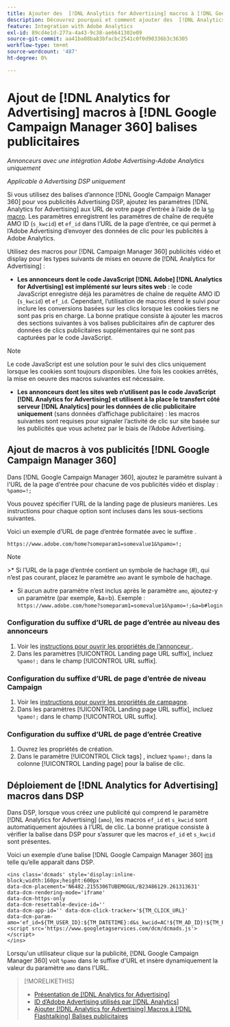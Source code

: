 ```yaml
---
title: Ajouter des  [!DNL Analytics for Advertising] macros à [!DNL Google Campaign Manager 360] balises de publicité
description: Découvrez pourquoi et comment ajouter des  [!DNL Analytics for Advertising] macros à vos  [!DNL Google Campaign Manager 360] balises publicitaires
feature: Integration with Adobe Analytics
exl-id: 89cd4e1d-277a-4a43-9c38-ae6641302e09
source-git-commit: aa41ba08ba83bfacbc2541c0f0d90336b3c36305
workflow-type: tm+mt
source-wordcount: '487'
ht-degree: 0%

---
```


# Ajout de [!DNL Analytics for Advertising] macros à [!DNL Google Campaign Manager 360] balises publicitaires

*Annonceurs avec une intégration Adobe Advertising-Adobe Analytics uniquement*

*Applicable à Advertising DSP uniquement*

Si vous utilisez des balises d’annonce [!DNL Google Campaign Manager 360] pour vos publicités Advertising DSP, ajoutez les paramètres [!DNL Analytics for Advertising] aux URL de votre page d’entrée à l’aide de la [`%p` macro](https://support.google.com/campaignmanager/table/6096962). Les paramètres enregistrent les paramètres de chaîne de requête AMO ID (`s_kwcid`) et `ef_id` dans l’URL de la page d’entrée, ce qui permet à l’Adobe Advertising d’envoyer des données de clic pour les publicités à Adobe Analytics.

Utilisez des macros pour [!DNL Campaign Manager 360] publicités vidéo et display pour les types suivants de mises en oeuvre de [!DNL Analytics for Advertising] :

* **Les annonceurs dont le code JavaScript [!DNL Adobe] [!DNL Analytics for Advertising] est implémenté sur leurs sites web** : le code JavaScript enregistre déjà les paramètres de chaîne de requête AMO ID (`s_kwcid`) et `ef_id`. Cependant, l’utilisation de macros étend le suivi pour inclure les conversions basées sur les clics lorsque les cookies tiers ne sont pas pris en charge. La bonne pratique consiste à ajouter les macros des sections suivantes à vos balises publicitaires afin de capturer des données de clics publicitaires supplémentaires qui ne sont pas capturées par le code JavaScript.

>[!NOTE]
>
>Le code JavaScript est une solution pour le suivi des clics uniquement lorsque les cookies sont toujours disponibles. Une fois les cookies arrêtés, la mise en oeuvre des macros suivantes est nécessaire.

* **Les annonceurs dont les sites web n’utilisent pas le code JavaScript [!DNL Analytics for Advertising] et utilisent à la place le transfert côté serveur [!DNL Analytics] pour les données de clic publicitaire uniquement** (sans données d’affichage publicitaire) : les macros suivantes sont requises pour signaler l’activité de clic sur site basée sur les publicités que vous achetez par le biais de l’Adobe Advertising.

## Ajout de macros à vos publicités [!DNL Google Campaign Manager 360]

Dans [!DNL Google Campaign Manager 360], ajoutez le paramètre suivant à l&#39;URL de la page d&#39;entrée pour chacune de vos publicités vidéo et display : `%pamo=!;`

Vous pouvez spécifier l&#39;URL de la landing page de plusieurs manières. Les instructions pour chaque option sont incluses dans les sous-sections suivantes.

Voici un exemple d’URL de page d’entrée formatée avec le suffixe .

```
https://www.adobe.com/home?someparam1=somevalue1&%pamo=!;
```

>[!NOTE]
>
>&#x200B;>* Si l’URL de la page d’entrée contient un symbole de hachage (#), qui n’est pas courant, placez le paramètre `amo` avant le symbole de hachage.
>* Si aucun autre paramètre n’est inclus après le paramètre `amo`, ajoutez-y un paramètre (par exemple, &amp;a=b). Exemple : `https://www.adobe.com/home?someparam1=somevalue1&%pamo=!;&a=b#login`

### Configuration du suffixe d’URL de page d’entrée au niveau des annonceurs

1. Voir les [ instructions pour ouvrir les propriétés de l’annonceur ](https://support.google.com/campaignmanager/answer/2829344).
1. Dans les paramètres [!UICONTROL Landing page URL suffix], incluez `%pamo!;` dans le champ [!UICONTROL URL suffix].

### Configuration du suffixe d’URL de page d’entrée de niveau Campaign

1. Voir les [instructions pour ouvrir les propriétés de campagne](https://support.google.com/campaignmanager/answer/2838056#set).
1. Dans les paramètres [!UICONTROL Landing page URL suffix], incluez `%pamo!;` dans le champ [!UICONTROL URL suffix].

### Configuration du suffixe d’URL de page d’entrée Creative

1. Ouvrez les propriétés de création.
1. Dans le paramètre [!UICONTROL Click tags] , incluez `%pamo!;` dans la colonne [!UICONTROL Landing page] pour la balise de clic.

## Déploiement de [!DNL Analytics for Advertising] macros dans DSP

Dans DSP, lorsque vous créez une publicité qui comprend le paramètre [!DNL Analytics for Advertising] (`amo`), les macros `ef_id` et `s_kwcid` sont automatiquement ajoutées à l’URL de clic. La bonne pratique consiste à vérifier la balise dans DSP pour s’assurer que les macros `ef_id` et `s_kwcid` sont présentes.

Voici un exemple d’une balise [!DNL Google Campaign Manager 360] [ins](https://support.google.com/campaignmanager/answer/6080468) telle qu’elle apparaît dans DSP.

```
<ins class='dcmads' style='display:inline-block;width:160px;height:600px'
data-dcm-placement='N6482.2155306TUBEMOGUL/B23486129.261313631'
data-dcm-rendering-mode='iframe'
data-dcm-https-only
data-dcm-resettable-device-id=''
data-dcm-app-id='' data-dcm-click-tracker='${TM_CLICK_URL}'
data-dcm-param-amo='ef_id=${TM_USER_ID}:${TM_DATETIME}:d&s_kwcid=AC!${TM_AD_ID}!${TM_PLACEMENT_ID}'>
<script src='https://www.googletagservices.com/dcm/dcmads.js'></script>
</ins>
```

Lorsqu&#39;un utilisateur clique sur la publicité, [!DNL Google Campaign Manager 360] voit `%pamo` dans le suffixe d&#39;URL et insère dynamiquement la valeur du paramètre `amo` dans l&#39;URL.

>[!MORELIKETHIS]
>
>* [Présentation de [!DNL Analytics for Advertising]](overview.md)
>* [ID d’Adobe Advertising utilisés par [!DNL Analytics]](/help/integrations/analytics/ids.md)
>* [Ajouter [!DNL Analytics for Advertising] Macros à [!DNL Flashtalking] Balises publicitaires](macros-flashtalking.md)

